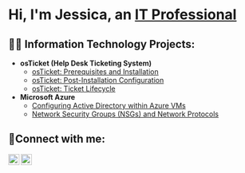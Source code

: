 <h1>Hi, I'm Jessica, an <a href="https://linkedin.com/in/jessica-arnold-b654b030a">IT Professional</a></h1>

<h2>👨‍💻 Information Technology Projects:</h2>

- <b>osTicket (Help Desk Ticketing System)</b>
  - [osTicket: Prerequisites and Installation](https://github.com/j3ssrnold/osticket-prereqs)
  - [osTicket: Post-Installation Configuration](https://github.com/j3ssrnold/post-install-config)
  - [osTicket: Ticket Lifecycle](https://github.com/j3ssrnold/ticket-lifecycle)
- <b>Microsoft Azure</b>
  - [Configuring Active Directory within Azure VMs](https://github.com/j3ssrnold/configure-ad)
  - [Network Security Groups (NSGs) and Network Protocols](https://github.com/j3ssrnold/azure-network-protocols)

<h2>🤳Connect with me:</h2>

[<img align="left" alt="Jessica | LinkedIn" width="22px" src="https://cdn.jsdelivr.net/npm/simple-icons@v3/icons/linkedin.svg" />][linkedin]
[<img align="left" alt="Jessica | Instagram" width="22px" src="https://cdn.jsdelivr.net/npm/simple-icons@v3/icons/instagram.svg" />][instagram]

[linkedin]:  www.linkedin.com/in/jessica-arnold-b654b030a
[instagram]: https://www.instagram.com/happinesspenciledin]

